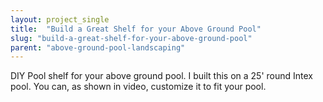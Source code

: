 ```yaml
---
layout: project_single
title:  "Build a Great Shelf for your Above Ground Pool"
slug: "build-a-great-shelf-for-your-above-ground-pool"
parent: "above-ground-pool-landscaping"
---
```

DIY Pool shelf for your above ground pool. I built this on a 25' round Intex pool. You can, as shown in video, customize it to fit your pool.